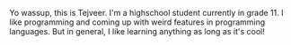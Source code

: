 Yo wassup, this is Tejveer. I'm a highschool student currently in grade 11. I like programming and coming up with weird features in programming languages. But in general, I like learning anything as long as it's cool!
